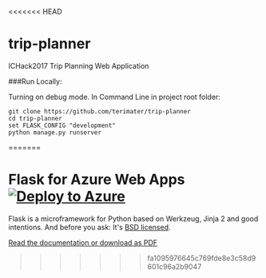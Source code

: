 <<<<<<< HEAD
# trip-planner
ICHack2017 Trip Planning Web Application


###Run Locally:

Turning on debug mode. In Command Line in project root folder:

    git clone https://github.com/terimater/trip-planner
    cd trip-planner
    set FLASK_CONFIG "development"
    python manage.py runserver
=======
# Flask for Azure Web Apps [![Deploy to Azure](http://azuredeploy.net/deploybutton.png)](https://azuredeploy.net/)

Flask is a microframework for Python based on Werkzeug, Jinja 2 and good intentions. And before you ask: It's [BSD licensed](http://flask.pocoo.org/docs/license/).

[Read the documentation or download as PDF](http://flask.pocoo.org/docs/0.10/)


>>>>>>> fa1095976645c769fde8e3c58d9601c96a2b9047
